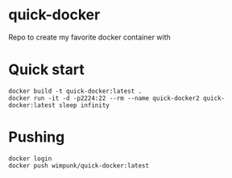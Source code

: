 # quick-docker
Repo to create my favorite docker container with

# Quick start

```
docker build -t quick-docker:latest .
docker run -it -d -p2224:22 --rm --name quick-docker2 quick-docker:latest sleep infinity
```

# Pushing 

```
docker login
docker push wimpunk/quick-docker:latest
```
